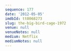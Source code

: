 ```yaml
---
sequence: 177
date: '2012-05-05'
imdbId: tt0068273
slug: the-big-bird-cage-1972
venue: null
venueNotes: null
medium: Netflix
mediumNotes: null
---
```


